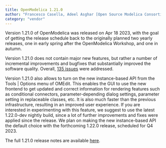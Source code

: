 ```yaml
---
title: OpenModelica 1.21.0
author: "Francesco Casella, Adeel Asghar [Open Source Modelica Consortium](https://www.openmodelica.org/)"
category: "vendor"
---
```


Version 1.21.0 of OpenModelica was released on Apr 18 2023, with the goal of getting the release schedule back to the originally planned
two yearly releases, one in early spring after the OpenModelica Workshop, and one in autumn.

Version 1.21.0 does not contain major new features, but rather a number of incremental improvements
and bugfixes that substantially improved the software quality. Overall, [135 issues](https://github.com/OpenModelica/OpenModelica/issues?q=is%3Aissue+milestone%3A1.21.0+is%3Aclosed)
were addressed. 

Version 1.21.0 also allows to turn on the new instance-based API from the Tools | Options menu of OMEdit. This enables the GUI
to use the new frontend to get updated and correct information for rendering features such as conditional connectors,
parameter-depending dialog settings, parameter setting in replaceable classes, etc. It is also much faster than the previous
infrastructure, resulting in an improved user experience. If you are interested in experimenting
with this feature, we suggest to use the latest 1.22.0-dev nightly build, since a lot of further improvements and fixes were
applied since the release. We plan on making the new instance-based API the default choice with the forthcoming 1.22.0 release,
scheduled for Q4 2023.

The full 1.21.0 release notes are available [here](https://github.com/OpenModelica/OpenModelica/releases/tag/v1.21.0).
